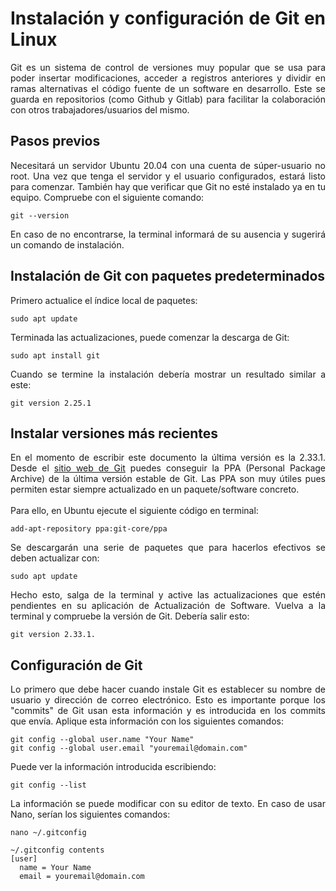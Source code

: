 <div align=justify>
  
# Instalación y configuración de Git en Linux
Git es un sistema de control de versiones muy popular que se usa para poder insertar modificaciones, acceder a registros anteriores y dividir en ramas alternativas el código fuente de un software en desarrollo. Este se guarda en repositorios (como Github y Gitlab) para facilitar la colaboración con otros trabajadores/usuarios del mismo.
## Pasos previos
Necesitará un servidor Ubuntu 20.04 con una cuenta de súper-usuario no root. Una vez que tenga el servidor y el usuario configurados, estará listo para comenzar. También hay que verificar que Git no esté instalado ya en tu equipo. Compruebe con el siguiente comando:<br>
```
git --version
```
En caso de no encontrarse, la terminal informará de su ausencia y sugerirá un comando de instalación.<br>

## Instalación de Git con paquetes predeterminados

Primero actualice el índice local de paquetes:
```
sudo apt update
```
Terminada las actualizaciones, puede comenzar la descarga de Git:

```
sudo apt install git
```
Cuando se termine la instalación debería mostrar un resultado similar a este:

```
git version 2.25.1
```
## Instalar versiones más recientes
En el momento de escribir este documento la última versión es la 2.33.1. Desde el [sitio web de Git](https://git-scm.com/download/linux) puedes conseguir la PPA (Personal Package Archive) de la última versión estable de Git. Las PPA son muy útiles pues permiten estar siempre actualizado en un paquete/software concreto.<br><br>
Para ello, en Ubuntu ejecute el siguiente código en terminal:
```
add-apt-repository ppa:git-core/ppa
```
Se descargarán una serie de paquetes que para hacerlos efectivos se deben actualizar con:
```
sudo apt update
```
Hecho esto, salga de la terminal y active las actualizaciones que estén pendientes en su aplicación de Actualización de Software. Vuelva a la terminal y compruebe la versión de Git. Debería salir esto: 
```
git version 2.33.1.
```
## Configuración de Git
Lo primero que debe hacer cuando instale Git es establecer su nombre de usuario y dirección de correo electrónico. Esto es importante porque los "commits" de Git usan esta información y es introducida en los commits que envía. Aplique esta información con los siguientes comandos:
```
git config --global user.name "Your Name"
git config --global user.email "youremail@domain.com"
```
Puede ver la información introducida escribiendo:
```
git config --list
```
La información se puede modificar con su editor de texto. En caso de usar Nano, serían los siguientes comandos:
```
nano ~/.gitconfig
```
```
~/.gitconfig contents
[user]
  name = Your Name
  email = youremail@domain.com 
```
</div>





  
  
  
  



